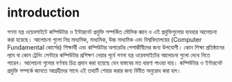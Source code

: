 # introduction
গণনা যন্ত্র ওয়েবসাইটে কম্পিউটার ও ইন্টারনেট প্রযুক্তি সম্পর্কিত মৌলিক জ্ঞান ও এই প্রযুক্তিগুলোর ব্যবহার আলোচনা করা হয়েছে। আলোচনা গুলো নিম্ন মাধ্যমিক, মাধ্যমিক, উচ্চ মাধ্যমিক এবং বিশ্ববিদ্যালয়ের (Computer Fundamental কোর্সের) শিক্ষার্থী এবং কম্পিউটার অপারেটর পেশাজীবীদের জন্য উপযোগী। কোন শিক্ষা প্রতিষ্ঠানের ল্যাব বা কোন ট্রেনিং সেন্টারে কম্পিউটার প্রশিক্ষণ নেয়ার পূর্বে গণনা যন্ত্র ওয়েবসাইটের আলোচনা গুলো দেখে নিতে পারেন। আলোচনা গুলোর বর্ণনায় চিত্র প্রদান করা হয়েছে যেন বাস্তবের মত ধারণা পাওয়া যায়। কম্পিউটার ও ইন্টারনেট প্রযুক্তি সম্পর্কে জানতে আগ্রহীদের সাথে এই তথ্যটি শেয়ার করার জন্য বিনীত অনুরোধ করা হল।
